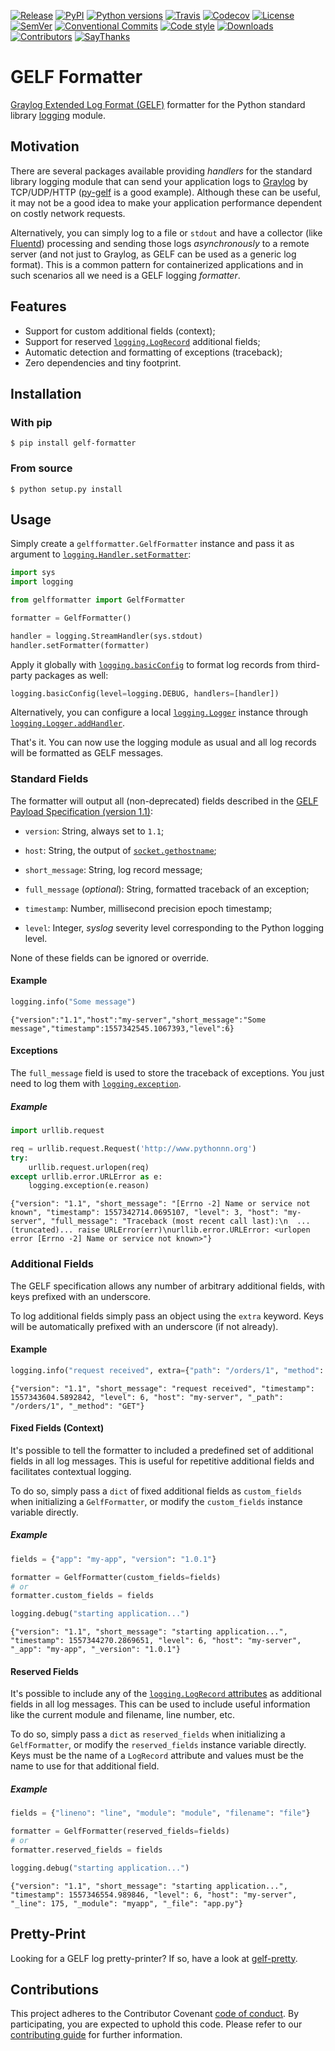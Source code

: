 [![Release](https://img.shields.io/github/release/joaodrp/gelf-formatter.svg)](https://github.com/joaodrp/gelf-formatter/releases/latest)
[![PyPI](https://img.shields.io/pypi/v/gelf-formatter.svg)](https://pypi.org/project/gelf-formatter/)
[![Python versions](https://img.shields.io/pypi/pyversions/gelf-formatter.svg)](https://pypi.org/project/gelf-formatter/)
[![Travis](https://img.shields.io/travis/com/joaodrp/gelf-formatter.svg)](https://travis-ci.com/joaodrp/gelf-formatter)
[![Codecov](https://codecov.io/github/joaodrp/gelf-formatter/coverage.svg?branch=master)](https://codecov.io/github/joaodrp/gelf-formatter)
[![License](https://img.shields.io/badge/license-MIT-brightgreen.svg)](LICENSE)
[![SemVer](https://img.shields.io/badge/semver-2.0.0-blue.svg)](https://semver.org/)
[![Conventional Commits](https://img.shields.io/badge/conventional%20commits-1.0.0-yellow.svg)](https://conventionalcommits.org)
[![Code style](https://img.shields.io/badge/code%20style-black-000000.svg)](https://github.com/ambv/black)
[![Downloads](https://pepy.tech/badge/gelf-formatter)](https://pepy.tech/project/gelf-formatter)
[![Contributors](https://img.shields.io/github/contributors/joaodrp/gelf-formatter.svg)](https://github.com/joaodrp/gelf-formatter/graphs/contributors)
[![SayThanks](https://img.shields.io/badge/say%20thanks-%E2%98%BC-1EAEDB.svg)](https://saythanks.io/to/joaodrp)

# GELF Formatter

[Graylog Extended Log Format (GELF)](http://docs.graylog.org/en/latest/pages/gelf.html) formatter for the Python standard library [logging](https://docs.python.org/3/library/logging.html) module.

## Motivation

There are several packages available providing *handlers* for the standard library logging module that can send your application logs to [Graylog](https://www.graylog.org/) by TCP/UDP/HTTP ([py-gelf](https://pypi.org/project/pygelf/) is a good example). Although these can be useful, it may not be a good idea to make your application performance dependent on costly network requests.

Alternatively, you can simply log to a file or `stdout` and have a collector (like [Fluentd](https://www.fluentd.org/)) processing and sending those logs *asynchronously* to a remote server (and not just to Graylog, as GELF can be used as a generic log format). This is a common pattern for containerized applications and in such scenarios all we need is a GELF logging *formatter*.

## Features

- Support for custom additional fields (context);
- Support for reserved [`logging.LogRecord`](https://docs.python.org/3/library/logging.html#logrecord-attributes) additional fields;
- Automatic detection and formatting of exceptions (traceback);
- Zero dependencies and tiny footprint.

## Installation

### With pip

```text
$ pip install gelf-formatter
```

### From source

```text
$ python setup.py install
```

## Usage

Simply create a `gelfformatter.GelfFormatter` instance and pass it as argument to [`logging.Handler.setFormatter`](https://docs.python.org/3/library/logging.html#logging.Handler.setFormatter):

```py
import sys
import logging

from gelfformatter import GelfFormatter

formatter = GelfFormatter()

handler = logging.StreamHandler(sys.stdout)
handler.setFormatter(formatter)
```

Apply it globally with [`logging.basicConfig`](https://docs.python.org/3/library/logging.html#logging.basicConfig) to format log records from third-party packages as well:

```py
logging.basicConfig(level=logging.DEBUG, handlers=[handler])
```

Alternatively, you can configure a local [`logging.Logger`](https://docs.python.org/3/library/logging.html#logging.Logger) instance through [`logging.Logger.addHandler`](https://docs.python.org/3/library/logging.html#logging.Logger.addHandler).

That's it. You can now use the logging module as usual and all log records will be formatted as GELF messages.

### Standard Fields

The formatter will output all (non-deprecated) fields described in the [GELF Payload Specification (version 1.1)](http://docs.graylog.org/en/latest/pages/gelf.html#gelf-payload-specification):

- `version`: String, always set to `1.1`;

- `host`: String, the output of [`socket.gethostname`](https://docs.python.org/3/library/socket.html#socket.gethostname);
- `short_message`: String, log record message;
- `full_message` (*optional*): String, formatted traceback of an exception;
- `timestamp`: Number, millisecond precision epoch timestamp;
- `level`: Integer, *syslog* severity level corresponding to the Python logging level.

None of these fields can be ignored or override.

#### Example

```py
logging.info("Some message")
```

```text
{"version":"1.1","host":"my-server","short_message":"Some message","timestamp":1557342545.1067393,"level":6}
```

#### Exceptions

The `full_message` field is used to store the traceback of exceptions. You just need to log them with [`logging.exception`](https://docs.python.org/3/library/logging.html#logging.exception).

##### Example

```py
import urllib.request

req = urllib.request.Request('http://www.pythonnn.org')
try:
    urllib.request.urlopen(req)
except urllib.error.URLError as e:
    logging.exception(e.reason)
```

```text
{"version": "1.1", "short_message": "[Errno -2] Name or service not known", "timestamp": 1557342714.0695107, "level": 3, "host": "my-server", "full_message": "Traceback (most recent call last):\n  ...(truncated)... raise URLError(err)\nurllib.error.URLError: <urlopen error [Errno -2] Name or service not known>"}
```

### Additional Fields

The GELF specification allows any number of arbitrary additional fields, with keys prefixed with an underscore.

To log additional fields simply pass an object using the `extra` keyword. Keys will be automatically prefixed with an underscore (if not already).

#### Example

```py
logging.info("request received", extra={"path": "/orders/1", "method": "GET"})
```

```text
{"version": "1.1", "short_message": "request received", "timestamp": 1557343604.5892842, "level": 6, "host": "my-server", "_path": "/orders/1", "_method": "GET"}
```

#### Fixed Fields (Context)

It's possible to tell the formatter to included a predefined set of additional fields in all log messages. This is useful for repetitive additional fields and facilitates contextual logging.

To do so, simply pass a `dict` of fixed additional fields as `custom_fields` when initializing a `GelfFormatter`, or modify the `custom_fields` instance variable directly.

##### Example

```py
fields = {"app": "my-app", "version": "1.0.1"}

formatter = GelfFormatter(custom_fields=fields)
# or
formatter.custom_fields = fields

logging.debug("starting application...")
```

```text
{"version": "1.1", "short_message": "starting application...", "timestamp": 1557344270.2869651, "level": 6, "host": "my-server", "_app": "my-app", "_version": "1.0.1"}
```

#### Reserved Fields

It's possible to include any of the [`logging.LogRecord` attributes](https://docs.python.org/3/library/logging.html#logrecord-attributes) as additional fields in all log messages. This can be used to include useful information like the current module and filename, line number, etc.

To do so, simply pass a `dict` as `reserved_fields` when initializing a `GelfFormatter`, or modify the `reserved_fields` instance variable directly. Keys must be the name of a `LogRecord` attribute and values must be the name to use for that additional field.

##### Example

```py
fields = {"lineno": "line", "module": "module", "filename": "file"}

formatter = GelfFormatter(reserved_fields=fields)
# or
formatter.reserved_fields = fields

logging.debug("starting application...")
```

```text
{"version": "1.1", "short_message": "starting application...", "timestamp": 1557346554.989846, "level": 6, "host": "my-server", "_line": 175, "_module": "myapp", "_file": "app.py"}
```


## Pretty-Print

Looking for a GELF log pretty-printer? If so, have a look at [gelf-pretty](https://github.com/joaodrp/gelf-pretty).

## Contributions

This project adheres to the Contributor Covenant [code of conduct](CODE_OF_CONDUCT.md). By participating, you are expected to uphold this code. Please refer to our [contributing guide](CONTRIBUTING.md) for further information.






















